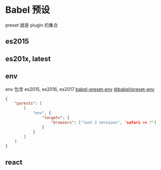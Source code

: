 <!--
 * @Author: SilvesterChiao
 * @Date: 2020-05-11 14:23:53
 * @LastEditors: SilvesterChiao
 * @LastEditTime: 2020-08-14 11:02:43
 -->

# Babel 预设

preset 就是 plugin 的集合

## es2015

## es201x, latest

## env

env 包含 es2015, es2016, es2017
    [babel-preset-env]()
    [@babel/preset-env]()

```json
{
    "parests": [
        [
            "env", {
                "targets": {
                    "browsers": ["last 2 versions", 'safari >= 7']
                }
            }
        ]
    ]
}
```

## react
